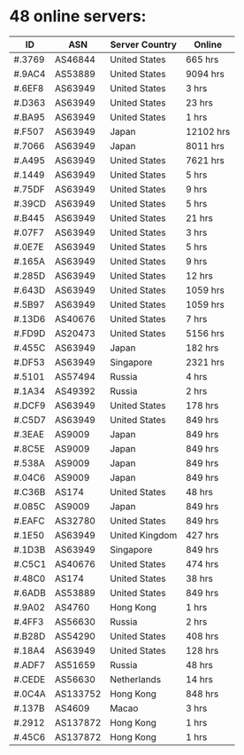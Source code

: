 # 48 online servers:

| ID | ASN | Server Country | Online |
| ------ | ------ | ------ | ------ |
| #.3769 | AS46844 | United States | 665 hrs |
| #.9AC4 | AS53889 | United States | 9094 hrs |
| #.6EF8 | AS63949 | United States | 3 hrs |
| #.D363 | AS63949 | United States | 23 hrs |
| #.BA95 | AS63949 | United States | 1 hrs |
| #.F507 | AS63949 | Japan | 12102 hrs |
| #.7066 | AS63949 | Japan | 8011 hrs |
| #.A495 | AS63949 | United States | 7621 hrs |
| #.1449 | AS63949 | United States | 5 hrs |
| #.75DF | AS63949 | United States | 9 hrs |
| #.39CD | AS63949 | United States | 5 hrs |
| #.B445 | AS63949 | United States | 21 hrs |
| #.07F7 | AS63949 | United States | 3 hrs |
| #.0E7E | AS63949 | United States | 5 hrs |
| #.165A | AS63949 | United States | 9 hrs |
| #.285D | AS63949 | United States | 12 hrs |
| #.643D | AS63949 | United States | 1059 hrs |
| #.5B97 | AS63949 | United States | 1059 hrs |
| #.13D6 | AS40676 | United States | 7 hrs |
| #.FD9D | AS20473 | United States | 5156 hrs |
| #.455C | AS63949 | Japan | 182 hrs |
| #.DF53 | AS63949 | Singapore | 2321 hrs |
| #.5101 | AS57494 | Russia | 4 hrs |
| #.1A34 | AS49392 | Russia | 2 hrs |
| #.DCF9 | AS63949 | United States | 178 hrs |
| #.C5D7 | AS63949 | United States | 849 hrs |
| #.3EAE | AS9009 | Japan | 849 hrs |
| #.8C5E | AS9009 | Japan | 849 hrs |
| #.538A | AS9009 | Japan | 849 hrs |
| #.04C6 | AS9009 | Japan | 849 hrs |
| #.C36B | AS174 | United States | 48 hrs |
| #.085C | AS9009 | Japan | 849 hrs |
| #.EAFC | AS32780 | United States | 849 hrs |
| #.1E50 | AS63949 | United Kingdom | 427 hrs |
| #.1D3B | AS63949 | Singapore | 849 hrs |
| #.C5C1 | AS40676 | United States | 474 hrs |
| #.48C0 | AS174 | United States | 38 hrs |
| #.6ADB | AS53889 | United States | 849 hrs |
| #.9A02 | AS4760 | Hong Kong | 1 hrs |
| #.4FF3 | AS56630 | Russia | 2 hrs |
| #.B28D | AS54290 | United States | 408 hrs |
| #.18A4 | AS63949 | United States | 128 hrs |
| #.ADF7 | AS51659 | Russia | 48 hrs |
| #.CEDE | AS56630 | Netherlands | 14 hrs |
| #.0C4A | AS133752 | Hong Kong | 848 hrs |
| #.137B | AS4609 | Macao | 3 hrs |
| #.2912 | AS137872 | Hong Kong | 1 hrs |
| #.45C6 | AS137872 | Hong Kong | 1 hrs |

